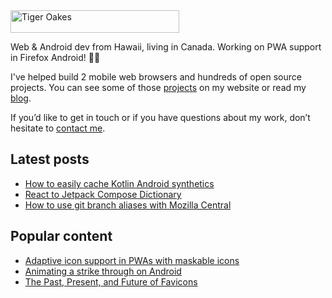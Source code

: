 <img src="https://tigeroakes.com/logo_text.svg" alt="Tiger Oakes" width="270" height="36">

Web & Android dev from Hawaii, living in Canada. Working on PWA support in Firefox
 Android! 🌴🍁

I've helped build 2 mobile web browsers and hundreds of open source projects. You can see some of those [projects](https://tigeroakes.com/projects/) on my website or read my [blog](https://tigeroakes.com/posts/).

If you’d like to get in touch or if you have questions about my work, don’t hesitate to [contact me](https://tigeroakes.com/#contact).

## Latest posts
- [How to easily cache Kotlin Android synthetics](https://tigeroakes.com/posts/til-kotlin-android-ext-cache/)
- [React to Jetpack Compose Dictionary](https://tigeroakes.com/posts/react-to-compose-dictionary/)
- [How to use git branch aliases with Mozilla Central](https://tigeroakes.com/posts/til-mozilla-central-main-alias/)

## Popular content
- [Adaptive icon support in PWAs with maskable icons](https://web.dev/maskable-icon/)
- [Animating a strike through on Android](https://medium.com/firefox-mobile-engineering/animating-a-strike-through-on-android-with-animated-vector-drawable-and-animatedstatelistdrawable-a77e66f9790f)
- [The Past, Present, and Future of Favicons](https://tigeroakes.com/talks/past-present-future-favicons/)
